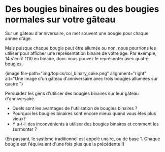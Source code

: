 # Des bougies binaires ou des bougies normales sur votre gâteau

Sur un gâteau d'anniversaire, on met souvent une bougie pour chaque année d'âge.

Mais puisque chaque bougie peut être allumée ou non, nous pourrions les utiliser pour afficher une représentation binaire de votre âge. Par exemple, 14 s'écrit 1110 en binaire, donc vous pouvez le représenter avec quatre bougies.

{image file-path="img/topics/col_binary_cake.png" alignment="right" alt="Une image d'un gâteau d'anniversaire avec trois bougies allumées sur quatre."}

Persuadez les gens d'utiliser des bougies binaires sur leur gâteau d'anniversaire.

- Quels sont les avantages de l'utilisation de bougies binaires ?
- Pourquoi les bougies binaires sont encore mieux quand vous êtes plus vieux?
- Y a-t-il des inconvénients à utiliser des bougies binaires et comment les surmonter ?

(En passant, le système traditionnel est appelé unaire, ou de base 1. Chaque bougie est l'équivalent d'une fois plus que la précédente !)